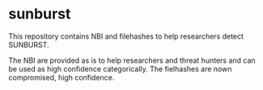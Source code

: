 # sunburst

This repository contains NBI and filehashes to help researchers detect SUNBURST. 

The NBI are provided as is to help researchers and threat hunters and can be used as high confidence categorically. 
The fielhashes are nown compromised, high confidence. 
